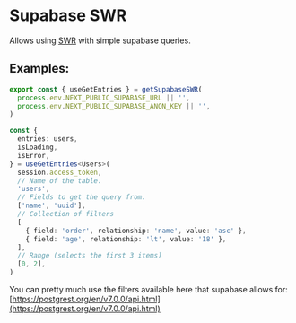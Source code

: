 # Supabase SWR

Allows using [SWR](https://swr.vercel.app/) with simple supabase queries.

## Examples:

```ts
export const { useGetEntries } = getSupabaseSWR(
  process.env.NEXT_PUBLIC_SUPABASE_URL || '',
  process.env.NEXT_PUBLIC_SUPABASE_ANON_KEY || '',
)

const {
  entries: users,
  isLoading,
  isError,
} = useGetEntries<Users>(
  session.access_token,
  // Name of the table.
  'users',
  // Fields to get the query from.
  ['name', 'uuid'],
  // Collection of filters
  [
    { field: 'order', relationship: 'name', value: 'asc' },
    { field: 'age', relationship: 'lt', value: '18' },
  ],
  // Range (selects the first 3 items)
  [0, 2],
)
```

You can pretty much use the filters available here that supabase allows for: [https://postgrest.org/en/v7.0.0/api.html](https://postgrest.org/en/v7.0.0/api.html)
